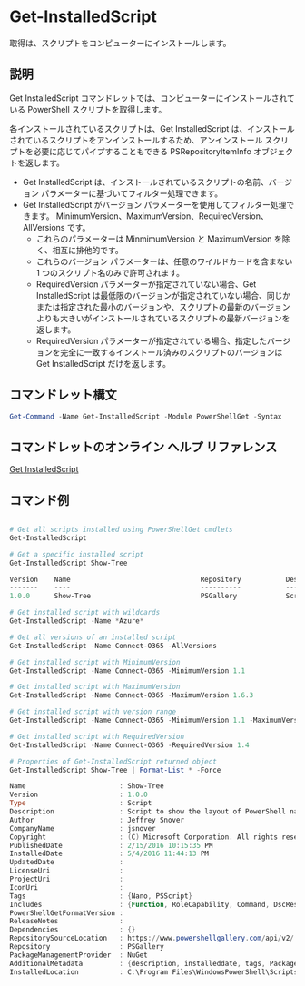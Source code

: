 # Get-InstalledScript

取得は、スクリプトをコンピューターにインストールします。

## 説明

Get InstalledScript コマンドレットでは、コンピューターにインストールされている PowerShell スクリプトを取得します。

各インストールされているスクリプトは、Get InstalledScript は、インストールされているスクリプトをアンインストールするため、アンインストール スクリプトを必要に応じてパイプすることもできる PSRepositoryItemInfo オブジェクトを返します。

- Get InstalledScript は、インストールされているスクリプトの名前、バージョン パラメーターに基づいてフィルター処理できます。
- Get InstalledScript がバージョン パラメーターを使用してフィルター処理できます。 MinimumVersion、MaximumVersion、RequiredVersion、AllVersions です。
  - これらのパラメーターは MinmimumVersion と MaximumVersion を除く、相互に排他的です。
  - これらのバージョン パラメーターは、任意のワイルドカードを含まない 1 つのスクリプト名のみで許可されます。
  - RequiredVersion パラメーターが指定されていない場合、Get InstalledScript は最低限のバージョンが指定されていない場合、同じかまたは指定された最小のバージョンや、スクリプトの最新のバージョンよりも大きいがインストールされているスクリプトの最新バージョンを返します。 
  - RequiredVersion パラメーターが指定されている場合、指定したバージョンを完全に一致するインストール済みのスクリプトのバージョンは Get InstalledScript だけを返します。

## コマンドレット構文

```powershell
Get-Command -Name Get-InstalledScript -Module PowerShellGet -Syntax
```

## コマンドレットのオンライン ヘルプ リファレンス

[Get InstalledScript](http://go.microsoft.com/fwlink/?LinkId=619790)

## コマンド例

```powershell

# Get all scripts installed using PowerShellGet cmdlets
Get-InstalledScript

# Get a specific installed script
Get-InstalledScript Show-Tree

Version    Name                                Repository           Description
-------    ----                                ----------           -----------
1.0.0      Show-Tree                           PSGallery            Script to show the layout of PowerShell namespaces (Tr...

# Get installed script with wildcards
Get-InstalledScript -Name *Azure*

# Get all versions of an installed script
Get-InstalledScript -Name Connect-O365 -AllVersions

# Get installed script with MinimumVersion
Get-InstalledScript -Name Connect-O365 -MinimumVersion 1.1

# Get installed script with MaximumVersion
Get-InstalledScript -Name Connect-O365 -MaximumVersion 1.6.3

# Get installed script with version range
Get-InstalledScript -Name Connect-O365 -MinimumVersion 1.1 -MaximumVersion 1.6.3

# Get installed script with RequiredVersion
Get-InstalledScript -Name Connect-O365 -RequiredVersion 1.4

# Properties of Get-InstalledScript returned object
Get-InstalledScript Show-Tree | Format-List * -Force

Name                       : Show-Tree
Version                    : 1.0.0
Type                       : Script
Description                : Script to show the layout of PowerShell namespaces (Trees) using ASCII
Author                     : Jeffrey Snover
CompanyName                : jsnover
Copyright                  : (C) Microsoft Corporation. All rights reserved.
PublishedDate              : 2/15/2016 10:15:35 PM
InstalledDate              : 5/4/2016 11:44:13 PM
UpdatedDate                :
LicenseUri                 :
ProjectUri                 :
IconUri                    :
Tags                       : {Nano, PSScript}
Includes                   : {Function, RoleCapability, Command, DscResource...}
PowerShellGetFormatVersion :
ReleaseNotes               :
Dependencies               : {}
RepositorySourceLocation   : https://www.powershellgallery.com/api/v2/
Repository                 : PSGallery
PackageManagementProvider  : NuGet
AdditionalMetadata         : {description, installeddate, tags, PackageManagementProvider...}
InstalledLocation          : C:\Program Files\WindowsPowerShell\Scripts


```

<!--HONumber=Oct16_HO1-->


